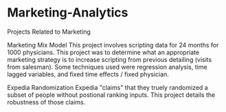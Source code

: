 # Marketing-Analytics
Projects Related to Marketing

Marketing Mix Model
  This project involves scripting data for 24 months for 1000 physicians. This project was to determine what an appropriate marketing 
  strategy is to increase scripting from previous detailing (visits from salesman). Some techniques used were regression analysis, 
  time lagged variables, and fixed time effects / fixed physician. 

Expedia Randomization
  Expedia "claims" that they truely randomized a subset of people without postional ranking inputs. This project details the robustness of   those claims. 
